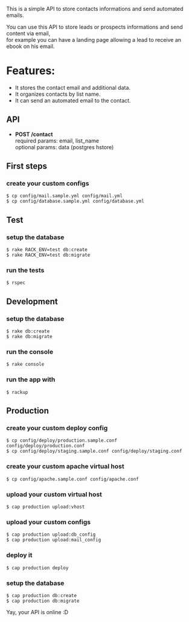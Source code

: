 This is a simple API to store contacts informations and send automated emails.  

You can use this API to store leads or prospects informations and send content via email,  
for example you can have a landing page allowing a lead to receive an ebook on his email.  

# Features:

* It stores the contact email and additional data.
* It organizes contacts by list name.
* It can send an automated email to the contact.

## API

* **POST /contact**  
  required params: email, list_name  
  optional params: data (postgres hstore)  

## First steps

### create your custom configs
`$ cp config/mail.sample.yml config/mail.yml`  
`$ cp config/database.sample.yml config/database.yml`

## Test

### setup the database
`$ rake RACK_ENV=test db:create`  
`$ rake RACK_ENV=test db:migrate`

### run the tests
`$ rspec`

## Development

### setup the database
`$ rake db:create`  
`$ rake db:migrate`

### run the console
`$ rake console`

### run the app with
`$ rackup`

## Production

### create your custom deploy config
`$ cp config/deploy/production.sample.conf config/deploy/production.conf`  
`$ cp config/deploy/staging.sample.conf config/deploy/staging.conf`  

### create your custom apache virtual host
`$ cp config/apache.sample.conf config/apache.conf`

### upload your custom virtual host
`$ cap production upload:vhost`

### upload your custom configs
`$ cap production upload:db_config`  
`$ cap production upload:mail_config`

### deploy it
`$ cap production deploy`

### setup the database
`$ cap production db:create`  
`$ cap production db:migrate`  

Yay, your API is online :D

